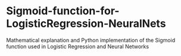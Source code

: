 # Sigmoid-function-for-LogisticRegression-NeuralNets
Mathematical explanation and Python implementation of the Sigmoid function used in Logistic Regression and Neural Networks 
